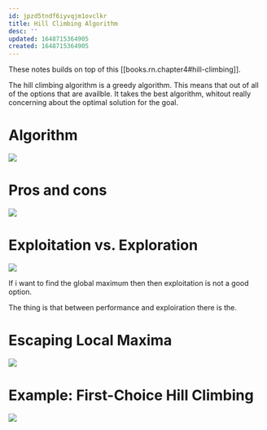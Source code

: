 ```yaml
---
id: jpzd5tndf6iyvqjm1ovclkr
title: Hill Climbing Algorithm
desc: ''
updated: 1648715364905
created: 1648715364905
---
```

These notes builds on top of this [[books.rn.chapter4#hill-climbing]].

The hill climbing algorithm is a greedy algorithm. This means that out of all of the options that are availble. It takes the best algorithm, whitout really concerning about the optimal solution for the goal.

# Algorithm
![](/assets/images/2022-03-31-10-30-52.png)

# Pros and cons
![](/assets/images/2022-03-31-10-32-54.png)

# Exploitation vs. Exploration
![](/assets/images/2022-03-31-10-33-21.png)

If i want to find the global maximum then then exploitation is not a good option. 

The thing is that between performance and exploiration there is the.

# Escaping Local Maxima
![](/assets/images/2022-03-31-10-33-44.png)

# Example: First-Choice Hill Climbing
![](/assets/images/2022-03-31-10-32-37.png)

